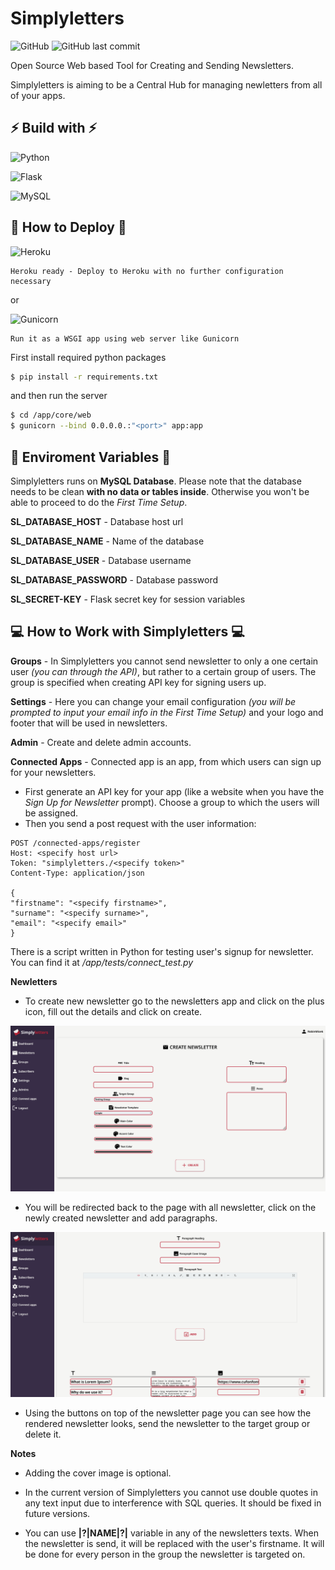 # Simplyletters

![GitHub](https://img.shields.io/github/license/robinmicek/simplyletters)
![GitHub last commit](https://img.shields.io/github/last-commit/robinmicek/simplyletters)

Open Source Web based Tool for Creating and Sending Newsletters.

Simplyletters is aiming to be a Central Hub for managing newletters from all of your apps.


## ⚡ Build with ⚡
![Python](https://img.shields.io/badge/python-3670A0?style=for-the-badge&logo=python&logoColor=ffdd54)

![Flask](https://img.shields.io/badge/flask-%23000.svg?style=for-the-badge&logo=flask&logoColor=white)

![MySQL](https://img.shields.io/badge/mysql-%2300f.svg?style=for-the-badge&logo=mysql&logoColor=white)



## 🔌 How to Deploy 🔌
![Heroku](https://img.shields.io/badge/heroku-%23430098.svg?style=for-the-badge&logo=heroku&logoColor=white)

    Heroku ready - Deploy to Heroku with no further configuration necessary

or

![Gunicorn](https://img.shields.io/badge/gunicorn-%298729.svg?style=for-the-badge&logo=gunicorn&logoColor=white)

    Run it as a WSGI app using web server like Gunicorn

First install required python packages
```bash
$ pip install -r requirements.txt
``` 
and then run the server

```bash
$ cd /app/core/web
$ gunicorn --bind 0.0.0.0.:"<port>" app:app
```



## 🔐 Enviroment Variables 🔐
Simplyletters runs on **MySQL Database**. Please note that the database needs to be clean **with no data or tables inside**. Otherwise you won't be able to proceed to do the *First Time Setup*.

**SL_DATABASE_HOST** - Database host url

**SL_DATABASE_NAME** - Name of the database

**SL_DATABASE_USER** - Database username

**SL_DATABASE_PASSWORD** - Database password

**SL_SECRET-KEY** - Flask secret key for session variables



## 💻 How to Work with Simplyletters 💻

**Groups** - In Simplyletters you cannot send newsletter to only a one certain user *(you can through the API)*, but rather to a certain group of users. The group is specified when creating API key for signing users up.

**Settings** - Here you can change your email configuration *(you will be prompted to input your email info in the First Time Setup)* and your logo and footer that will be used in newsletters.

**Admin** - Create and delete admin accounts.

**Connected Apps** - Connected app is an app, from which users can sign up for your newsletters.
* First generate an API key for your app (like a website when you have the *Sign Up for Newsletter* prompt). Choose a group to which the users will be assigned.
* Then you send a post request with the user information:

```
POST /connected-apps/register
Host: <specify host url>
Token: "simplyletters./<specify token>"
Content-Type: application/json

{
"firstname": "<specify firstname>",
"surname": "<specify surname>",
"email": "<specify email>"
}
```

There is a script written in Python for testing user's signup for newsletter. You can find it at */app/tests/connect_test.py*

**Newletters**
* To create new newsletter go to the newsletters app and click on the plus icon, fill out the details and click on create.

![New Newsletter](/img/newsletter-new.png)

* You will be redirected back to the page with all newsletter, click on the newly created newsletter and add paragraphs. 

![Newsletter Paragraphs](/img/newsletter-paragraphs.png)

* Using the buttons on top of the newsletter page you can see how the rendered newsletter looks, send the newsletter to the target group or delete it.

**Notes**

* Adding the cover image is optional.

* In the current version of Simplyletters you cannot use double quotes in any text input due to interference with SQL queries. It should be fixed in future versions.

* You can use **|?|NAME|?|** variable in any of the newsletters texts. When the newsletter is send, it will be replaced with the user's firstname. It will be done for every person in the group the newsletter is targeted on.